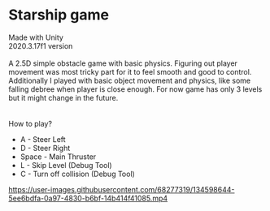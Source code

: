 # Starship game
Made with Unity\
2020.3.17f1 version\
\
A 2.5D simple obstacle game with basic physics. Figuring out player movement was most tricky part for it to feel smooth and good to control. Additionally I played with basic object movement and physics, like some falling debree when player is close enough. For now game has only 3 levels but it might change in the future.\
\
\
How to play?
- A - Steer Left
- D - Steer Right
- Space - Main Thruster
- L - Skip Level (Debug Tool)
- C - Turn off collision (Debug Tool)



https://user-images.githubusercontent.com/68277319/134598644-5ee6bdfa-0a97-4830-b6bf-14b414f41085.mp4

